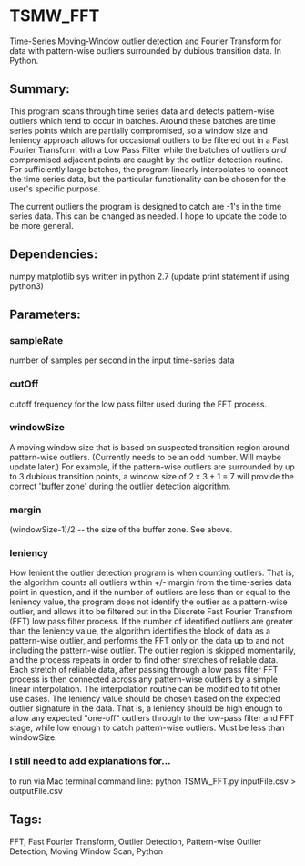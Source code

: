 # TSMW_FFT
Time-Series Moving-Window outlier detection and Fourier Transform for data with
pattern-wise outliers surrounded by dubious transition data.  In Python.


## Summary:
This program scans through time series data and detects pattern-wise outliers 
which tend to occur in batches.  Around these batches are time series points 
which are partially compromised, so a window size and leniency approach allows
for occasional outliers to be filtered out in a Fast Fourier Transform with a 
Low Pass Filter while the batches of outliers *and* compromised adjacent points
are caught by the outlier detection routine.  For sufficiently large batches, 
the program linearly interpolates to connect the time series data, but the 
particular functionality can be chosen for the user's specific purpose.

The current outliers the program is designed to catch are -1's in the time 
series data.  This can be changed as needed.  I hope to update the code
to be more general.



## Dependencies:
numpy
matplotlib
sys
written in python 2.7 (update print statement if using python3)


## Parameters:

### sampleRate 
number of samples per second in the input time-series data

### cutOff
cutoff frequency for the low pass filter used during the FFT process.

### windowSize
A moving window size that is based on suspected transition region around pattern-wise outliers.  (Currently needs to be an odd number.  Will maybe update later.)  For example, if the pattern-wise outliers are surrounded by up to 3 dubious transition points, a window size of 2 x 3 + 1 = 7 will provide the correct 'buffer zone' during the outlier detection algorithm.

### margin
(windowSize-1)/2 -- the size of the buffer zone.  See above.

### leniency 
How lenient the outlier detection program is when counting outliers.  That is, the algorithm counts all outliers within +/- margin from the time-series data point in question, and if the number of outliers are less than or equal to the leniency value, the program does not identify the outlier as a pattern-wise outlier, and allows it to be filtered out in the Discrete Fast Fourier Transfrom (FFT) low pass filter process.  If the number of identified outliers are greater than the leniency value, the algorithm identifies the block of data as a pattern-wise outlier, and performs the FFT only on the data up to and not including the pattern-wise outlier.  The outlier region is skipped momentarily, and the process repeats in order to find other stretches of reliable data.  Each stretch of reliable data, after passing through a low pass filter FFT process is then connected across any pattern-wise outliers by a simple linear interpolation.  The interpolation routine can be modified to fit other use cases.  The leniency value should be chosen based on the expected outlier signature in the data. That is, a leniency should be high enough to allow any expected "one-off" outliers through to the low-pass filter and FFT stage, while low enough to catch pattern-wise outliers. Must be less than windowSize.

### I still need to add explanations for...
to run via Mac terminal command line:
python TSMW_FFT.py inputFile.csv > outputFile.csv

## Tags: 
FFT, Fast Fourier Transform, Outlier Detection, Pattern-wise Outlier Detection, Moving Window Scan, Python
